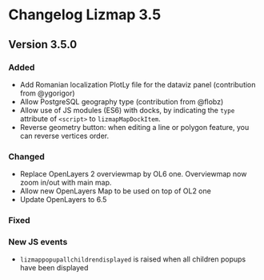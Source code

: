 # Changelog Lizmap 3.5

## Version 3.5.0

### Added

- Add Romanian localization PlotLy file for the dataviz panel (contribution from @ygorigor)
- Allow PostgreSQL geography type (contribution from @flobz)
- Allow use of JS modules (ES6) with docks, by indicating the `type` attribute of `<script>` to `lizmapMapDockItem`.
- Reverse geometry button: when editing a line or polygon feature, you can reverse vertices order.

### Changed

- Replace OpenLayers 2 overviewmap by OL6 one. Overviewmap now zoom in/out with main map.
- Allow new OpenLayers Map to be used on top of OL2 one
- Update OpenLayers to 6.5

### Fixed

### New JS events

- `lizmappopupallchildrendisplayed` is raised when all children popups have been displayed
